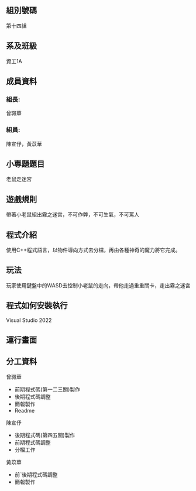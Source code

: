 <h2>組別號碼</h2>
<p>第十四組</p>
<h2>系及班級</h2>
<p>資工1A</p>
<h2>成員資料</h2>
<h3>組長:</h3>
<p>曾珮華</p>
<h3>組員:</h3>
<p>陳宣伃，黃苡華</p>
<h2>小專題題目</h2>
<p>老鼠走迷宮</p>
<h2>遊戲規則</h2>
<p>帶著小老鼠組出霧之迷宮，不可作弊，不可生氣，不可罵人</p>
<h2>程式介紹</h2>
<p>使用C++程式語言，以物件導向方式去分檔，再由各種神奇的魔力將它完成。</p>
<h2>玩法</h2>
<p>玩家使用鍵盤中的WASD去控制小老鼠的走向，帶他走過重重關卡，走出霧之迷宮</p>
<h2>程式如何安裝執行</h2>
<p>Visual Studio 2022</p>
<h2>運行畫面</h2>
<p></p>
<h2>分工資料</h2>
<p>曾珮華</p>
<ul>
  <li>前期程式碼(第一二三關)製作</li>
  <li>後期程式碼調整</li>
  <li>簡報製作</li>
  <li>Readme</li>
</ul>
<p>陳宣伃</p>
<ul>
  <li>後期程式碼(第四五關)製作</li>
  <li>前期程式碼調整</li>
  <li>分檔工作</li>
</ul>
<p>黃苡華</p><ul>
  <li>前ˋ後期程式碼調整</li>
  <li>簡報製作</li>
</ul>
